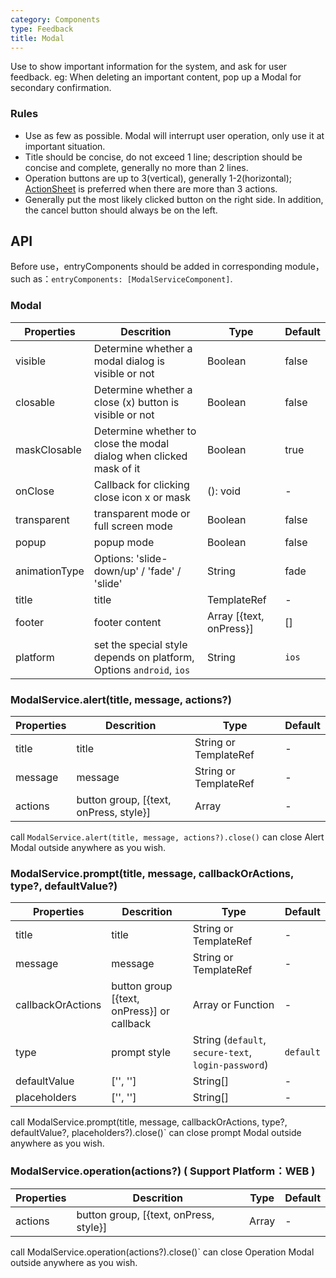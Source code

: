 ```yaml
---
category: Components
type: Feedback
title: Modal
---
```


Use to show important information for the system, and ask for user feedback. eg: When deleting an important content, pop up a Modal for secondary confirmation.

### Rules
- Use as few as possible. Modal will interrupt user operation, only use it at important situation.
- Title should be concise, do not exceed 1 line; description should be concise and complete, generally no more than 2 lines.
- Operation buttons are up to 3(vertical), generally 1-2(horizontal); [ActionSheet](/components/action-sheet) is preferred when there are more than 3 actions.
- Generally put the most likely clicked button on the right side. In addition, the cancel button should always be on the left.

## API
Before use，entryComponents should be added in corresponding module，such as：`entryComponents: [ModalServiceComponent]`.

### Modal

Properties | Descrition | Type | Default
-----------|------------|------|--------
| visible | Determine whether a modal dialog is visible or not | Boolean | false |
| closable | Determine whether a close (x) button is visible or not | Boolean | false |
| maskClosable | Determine whether to close the modal dialog when clicked mask of it | Boolean | true |
| onClose | Callback for clicking close icon x or mask | (): void | - |
| transparent | transparent mode or full screen mode | Boolean | false |
| popup | popup mode | Boolean | false |
| animationType | Options: 'slide-down/up' / 'fade' / 'slide' | String | fade |
| title | title | TemplateRef | - |
| footer | footer content | Array [{text, onPress}] | [] |
| platform  | set the special style depends on platform, Options `android`, `ios` | String | `ios` |

### ModalService.alert(title, message, actions?)

Properties | Descrition | Type | Default
-----------|------------|------|--------
| title | title | String or TemplateRef | -  |
| message | message  | String or TemplateRef  | -  |
| actions | button group, [{text, onPress, style}]  | Array | -  |

call `ModalService.alert(title, message, actions?).close()`  can close Alert Modal outside anywhere as you wish.

### ModalService.prompt(title, message, callbackOrActions, type?, defaultValue?)

Properties | Descrition | Type | Default
-----------|------------|------|--------
| title | title | String or TemplateRef | -  |
| message | message  | String or TemplateRef  | -  |
| callbackOrActions  | button group [{text, onPress}] or callback | Array or Function | -  |
| type  | prompt style | String (`default`, `secure-text`, `login-password`)|  `default`  |
| defaultValue  | ['', ''] | String[] | -  |
| placeholders  | ['', ''] | String[] | -  |

call ModalService.prompt(title, message, callbackOrActions, type?, defaultValue?, placeholders?).close()` can close prompt Modal outside anywhere as you wish.

### ModalService.operation(actions?) ( Support Platform：WEB )

Properties | Descrition | Type | Default
-----------|------------|------|--------
| actions | button group, [{text, onPress, style}]  | Array | -  |

call ModalService.operation(actions?).close()` can close Operation Modal outside anywhere as you wish.
